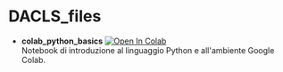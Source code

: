 # DACLS_files
- __colab_python_basics__ [![Open In Colab](https://colab.research.google.com/assets/colab-badge.svg)](https://colab.research.google.com/github/A3Lab-UNIVPM/DACLS_files/blob/main/colab_python_basics.ipynb)<br>
Notebook di introduzione al linguaggio Python e all'ambiente Google Colab.
<br><br><br>
